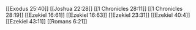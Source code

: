 [[Exodus 25:40]]
[[Joshua 22:28]]
[[1 Chronicles 28:11]]
[[1 Chronicles 28:19]]
[[Ezekiel 16:61]]
[[Ezekiel 16:63]]
[[Ezekiel 23:31]]
[[Ezekiel 40:4]]
[[Ezekiel 43:11]]
[[Romans 6:21]]
